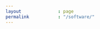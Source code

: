 ```yaml
---
layout              : page
permalink           : "/software/"
---
```



<div class="row">
<div class="small-12" style="text-align:center">
<div class="github-card" data-github="allardjun" data-width="030" data-height="151" data-theme="default"></div>
<script src="//cdn.jsdelivr.net/github-cards/latest/widget.js"></script>
<div class="github-card" data-github="allardjun/ForminKineticModel" data-width="300" data-height="" data-theme="default"></div>
<script src="//cdn.jsdelivr.net/github-cards/latest/widget.js"></script>
</div>
</div>
